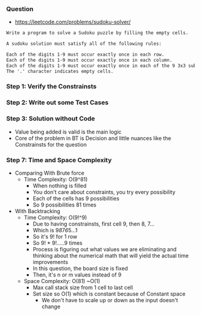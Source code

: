 ### Question

* https://leetcode.com/problems/sudoku-solver/
```txt
Write a program to solve a Sudoku puzzle by filling the empty cells.

A sudoku solution must satisfy all of the following rules:

Each of the digits 1-9 must occur exactly once in each row.
Each of the digits 1-9 must occur exactly once in each column.
Each of the digits 1-9 must occur exactly once in each of the 9 3x3 sub-boxes of the grid.
The '.' character indicates empty cells.
```

### Step 1: Verify the Constrainsts

### Step 2: Write out some Test Cases

### Step 3: Solution without Code

* Value being added is valid is the main logic
* Core of the problem in BT is Decision and little nuances like the Constrainsts for the question

### Step 7: Time and Space Complexity

* Comparing With Brute force
  * Time Complexity: O(9^81)
    * When nothing is filled
    * You don't care about constraints, you try every possibility
    * Each of the cells has 9 possibilities
    * So 9 possibilities 81 times
* With Backtracking
  * Time Complexity: O(9!^9)
    * Due to having constrainsts, first cell 9, then 8, 7...
    * Which is 9*8*7*6*5...1
    * So it's 9! for 1 row
    * So 9! * 9!.....9 times
    * Process is figuring out what values we are eliminating and thinking about the numerical math that will yield the actual time improvements
    * In this question, the board size is fixed
    * Then, it's n or m values instead of 9
  * Space Complexity: O(81) ~O(1)
    * Max call stack size from 1 cell to last cell
    * Set size so O(1) which is constant because of Constant space
      * We don't have to scale up or down as the input doesn't change

